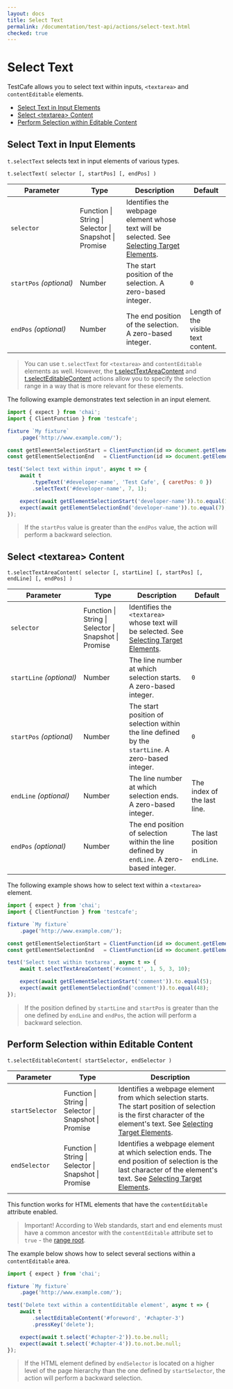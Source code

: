```yaml
---
layout: docs
title: Select Text
permalink: /documentation/test-api/actions/select-text.html
checked: true
---
```

# Select Text

TestCafe allows you to select text within inputs, `<textarea>` and `contentEditable` elements.

* [Select Text in Input Elements](#select-text-in-input-elements)
* [Select \<textarea\> Content](#select-textarea-content)
* [Perform Selection within Editable Content](#perform-selection-within-editable-content)

## Select Text in Input Elements

`t.selectText` selects text in input elements of various types.

```text
t.selectText( selector [, startPos] [, endPos] )
```

Parameter               | Type                                              | Description                                                                                                                                          | Default
----------------------- | ------------------------------------------------- | ---------------------------------------------------------------------------------------------------------------------------------------------------- | --------
`selector`              | Function &#124; String &#124; Selector &#124; Snapshot &#124; Promise | Identifies the webpage element whose text will be selected. See [Selecting Target Elements](index.md#selecting-target-elements).
`startPos`&#160;*(optional)* | Number                                            | The start position of the selection. A zero-based integer.                                                                              | `0`
`endPos`&#160;*(optional)*   | Number                                            | The end position of the selection. A zero-based integer.                                                                                | Length of the visible text content.

> You can use `t.selectText` for `<textarea>` and `contentEditable` elements as well. However, the [t.selectTextAreaContent](#select-textarea-content)
> and [t.selectEditableContent](#perform-selection-within-editable-content) actions allow you to specify the selection range
> in a way that is more relevant for these elements.

The following example demonstrates text selection in an input element.

```js
import { expect } from 'chai';
import { ClientFunction } from 'testcafe';

fixture `My fixture`
    .page('http://www.example.com/');

const getElementSelectionStart = ClientFunction(id => document.getElementById(id).selectionStart);
const getElementSelectionEnd   = ClientFunction(id => document.getElementById(id).selectionEnd);

test('Select text within input', async t => {
    await t
        .typeText('#developer-name', 'Test Cafe', { caretPos: 0 })
        .selectText('#developer-name', 7, 1);

    expect(await getElementSelectionStart('developer-name')).to.equal(1);
    expect(await getElementSelectionEnd('developer-name')).to.equal(7);
});
```

> If the `startPos` value is greater than the `endPos` value, the action will perform a backward selection.

## Select \<textarea\> Content

```text
t.selectTextAreaContent( selector [, startLine] [, startPos] [, endLine] [, endPos] )
```

Parameter  | Type                                              | Description                                                                                                                                   | Default
---------- | ------------------------------------------------- | --------------------------------------------------------------------------------------------------------------------------------------------- | -------
`selector` | Function &#124; String &#124; Selector &#124; Snapshot &#124; Promise | Identifies the `<textarea>` whose text will be selected. See [Selecting Target Elements](index.md#selecting-target-elements).
`startLine`&#160;*(optional)* | Number                                            | The line number at which selection starts. A zero-based integer.                                                           | `0`
`startPos`&#160;*(optional)*  | Number                                            | The start position of selection within the line defined by the `startLine`. A zero-based integer.                          | `0`
`endLine`&#160;*(optional)*   | Number                                            | The line number at which selection ends. A zero-based integer.                                                             | The index of the last line.
`endPos`&#160;*(optional)*    | Number                                            | The end position of selection within the line defined by `endLine`. A zero-based integer.                                  | The last position in `endLine`.

The following example shows how to select text within a `<textarea>` element.

```js
import { expect } from 'chai';
import { ClientFunction } from 'testcafe';

fixture `My fixture`
    .page('http://www.example.com/');

const getElementSelectionStart = ClientFunction(id => document.getElementById(id).selectionStart);
const getElementSelectionEnd   = ClientFunction(id => document.getElementById(id).selectionEnd);

test('Select text within textarea', async t => {
    await t.selectTextAreaContent('#comment', 1, 5, 3, 10);

    expect(await getElementSelectionStart('comment')).to.equal(5);
    expect(await getElementSelectionEnd('comment')).to.equal(48);
});
```

> If the position defined by `startLine` and `startPos` is greater than the one defined
> by `endLine` and `endPos`, the action will perform a backward selection.

## Perform Selection within Editable Content

```text
t.selectEditableContent( startSelector, endSelector )
```

Parameter       | Type                                              | Description
--------------- | ------------------------------------------------- | ----------------------------------------------------------------------------------------------------------------------------------------------------------------------------------------------------------------
`startSelector` | Function &#124; String &#124; Selector &#124; Snapshot &#124; Promise | Identifies a webpage element from which selection starts. The start position of selection is the first character of the element's text. See [Selecting Target Elements](index.md#selecting-target-elements).  
`endSelector`   | Function &#124; String &#124; Selector &#124; Snapshot &#124; Promise | Identifies a webpage element at which selection ends. The end position of selection is the last character of the element's text. See [Selecting Target Elements](index.md#selecting-target-elements).

This function works for HTML elements that have the `contentEditable` attribute enabled.

> Important! According to Web standards, start and end elements must have a common ancestor with the `contentEditable` attribute set to `true` -
> the [range root](https://dom.spec.whatwg.org/#concept-range-root).

The example below shows how to select several sections within a `contentEditable` area.

```js
import { expect } from 'chai';

fixture `My fixture`
    .page('http://www.example.com/');

test('Delete text within a contentEditable element', async t => {
    await t
        .selectEditableContent('#foreword', '#chapter-3')
        .pressKey('delete');

    expect(await t.select('#chapter-2')).to.be.null;
    expect(await t.select('#chapter-4')).to.not.be.null;
});
```

> If the HTML element defined by `endSelector` is located on a higher level of the page hierarchy
> than the one defined by `startSelector`, the action will perform a backward selection.
